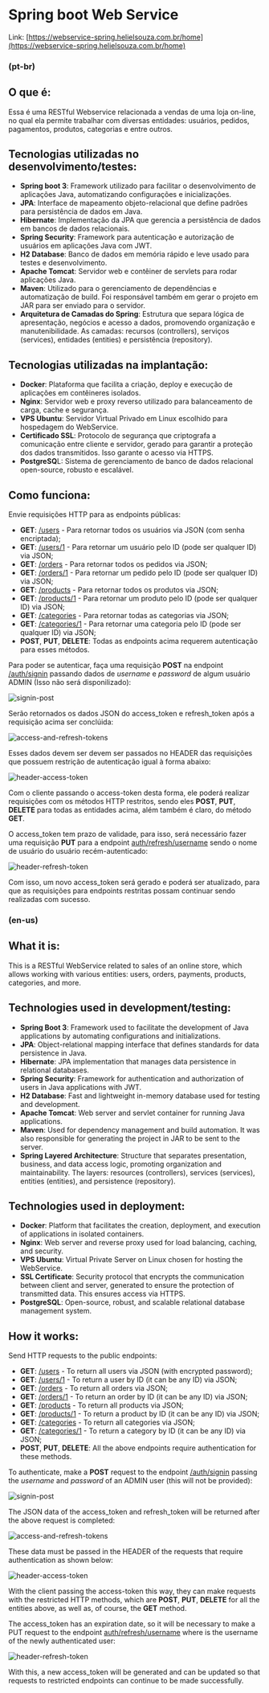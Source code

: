 # Spring boot Web Service

Link: [https://webservice-spring.helielsouza.com.br/home](https://webservice-spring.helielsouza.com.br/home)

### (pt-br)
## O que é:
Essa é uma RESTful Webservice relacionada a vendas de uma loja on-line, no qual ela permite trabalhar com diversas entidades: usuários, pedidos, pagamentos, produtos, categorias e entre outros.

## Tecnologias utilizadas no desenvolvimento/testes:
- **Spring boot 3**: Framework utilizado para facilitar o desenvolvimento de aplicações Java, automatizando configurações e inicializações.
- **JPA**: Interface de mapeamento objeto-relacional que define padrões para persistência de dados em Java.
- **Hibernate**: Implementação da JPA que gerencia a persistência de dados em bancos de dados relacionais.
- **Spring Security**: Framework para autenticação e autorização de usuários em aplicações Java com JWT.
- **H2 Database**: Banco de dados em memória rápido e leve usado para testes e desenvolvimento.
- **Apache Tomcat**: Servidor web e contêiner de servlets para rodar aplicações Java.
- **Maven**: Utilizado para o gerenciamento de dependências e automatização de build. Foi responsável também em gerar o projeto em JAR para ser enviado para o servidor.
- **Arquitetura de Camadas do Spring**: Estrutura que separa lógica de apresentação, negócios e acesso a dados, promovendo organização e manutenibilidade. As camadas: recursos (controllers), serviços (services), entidades (entities) e persistência (repository).

## Tecnologias utilizadas na implantação:
- **Docker**: Plataforma que facilita a criação, deploy e execução de aplicações em contêineres isolados.
- **Nginx**: Servidor web e proxy reverso utilizado para balanceamento de carga, cache e segurança.
- **VPS Ubuntu**: Servidor Virtual Privado em Linux escolhido para hospedagem do WebService.
- **Certificado SSL**: Protocolo de segurança que criptografa a comunicação entre cliente e servidor, gerado para garantir a proteção dos dados transmitidos. Isso garante o acesso via HTTPS.
- **PostgreSQ**L: Sistema de gerenciamento de banco de dados relacional open-source, robusto e escalável.

## Como funciona:
Envie requisições HTTP para as endpoints públicas:
- **GET**: [/users](https://webservice-spring.helielsouza.com.br/users) - Para retornar todos os usuários via JSON (com senha encriptada);
- **GET**: [/users/1](https://webservice-spring.helielsouza.com.br/users/1) - Para retornar um usuário pelo ID (pode ser qualquer ID) via JSON;
- **GET**: [/orders](https://webservice-spring.helielsouza.com.br/orders) - Para retornar todos os pedidos via JSON;
- **GET**: [/orders/1](https://webservice-spring.helielsouza.com.br/orders/1) - Para retornar um pedido pelo ID (pode ser qualquer ID) via JSON;
- **GET**: [/products](https://webservice-spring.helielsouza.com.br/products) - Para retornar todos os produtos via JSON;
- **GET**: [/products/1](https://webservice-spring.helielsouza.com.br/products/1) - Para retornar um produto pelo ID (pode ser qualquer ID) via JSON;
- **GET**: [/categories](https://webservice-spring.helielsouza.com.br/categories) - Para retornar todas as categorias via JSON;
- **GET**: [/categories/1](https://webservice-spring.helielsouza.com.br/categories/1) - Para retornar uma categoria pelo ID (pode ser qualquer ID) via JSON;
- **POST**, **PUT**, **DELETE**: Todas as endpoints acima requerem autenticação para esses métodos.


Para poder se autenticar, faça uma requisição **POST** na endpoint [/auth/signin](https://webservice-spring.helielsouza.com.br/auth/singin) passando dados de *username* e *password* de algum usuário ADMIN (Isso não será disponilizado):

![signin-post](https://github.com/HelielSouza/Springboot3-JPA-Workshop/assets/127799256/f2cd6c61-f502-4892-bf4c-b12214fc326f)



Serão retornados os dados JSON do access_token e refresh_token após a requisição acima ser conclúida:

![access-and-refresh-tokens](https://github.com/HelielSouza/Springboot3-JPA-Workshop/assets/127799256/2edf7821-c669-4089-a182-3ff271cfb9e9)



Esses dados devem ser devem ser passados no HEADER das requisições que possuem restrição de autenticação igual à forma abaixo:

![header-access-token](https://github.com/HelielSouza/Springboot3-JPA-Workshop/assets/127799256/6add3f47-8f83-48a3-815f-9483b91936c8)



Com o cliente passando o access-token desta forma, ele poderá realizar requisições com os métodos HTTP restritos, sendo eles **POST**, **PUT**, **DELETE** para todas as entidades acima, além também é claro, do método **GET**.

O access_token tem prazo de validade, para isso, será necessário fazer uma requisição **PUT** para a endpoint [auth/refresh/username](https://webservice-spring.helielsouza.com.br/auth/refresh/<username>) sendo *<username>* o nome de usuário do usuário recém-autenticado:

![header-refresh-token](https://github.com/HelielSouza/Springboot3-JPA-Workshop/assets/127799256/b5886b2a-3d39-4227-84e5-0ce894559737)

Com isso, um novo access_token será gerado e poderá ser atualizado, para que as requisições para endpoints restritas possam continuar sendo realizadas com sucesso.


### (en-us)
## What it is:
This is a RESTful WebService related to sales of an online store, which allows working with various entities: users, orders, payments, products, categories, and more.

## Technologies used in development/testing:
- **Spring Boot 3**: Framework used to facilitate the development of Java applications by automating configurations and initializations.
- **JPA**: Object-relational mapping interface that defines standards for data persistence in Java.
- **Hibernate**: JPA implementation that manages data persistence in relational databases.
- **Spring Security**: Framework for authentication and authorization of users in Java applications with JWT.
- **H2 Database**: Fast and lightweight in-memory database used for testing and development.
- **Apache Tomcat**: Web server and servlet container for running Java applications.
- **Maven**: Used for dependency management and build automation. It was also responsible for generating the project in JAR to be sent to the server.
- **Spring Layered Architecture**: Structure that separates presentation, business, and data access logic, promoting organization and maintainability. The layers: resources (controllers), services (services), entities (entities), and persistence (repository).

## Technologies used in deployment:
- **Docker**: Platform that facilitates the creation, deployment, and execution of applications in isolated containers.
- **Nginx**: Web server and reverse proxy used for load balancing, caching, and security.
- **VPS Ubuntu**: Virtual Private Server on Linux chosen for hosting the WebService.
- **SSL Certificate**: Security protocol that encrypts the communication between client and server, generated to ensure the protection of transmitted data. This ensures access via HTTPS.
- **PostgreSQL**: Open-source, robust, and scalable relational database management system.

## How it works:
Send HTTP requests to the public endpoints:

- **GET**: [/users](https://webservice-spring.helielsouza.com.br/users) - To return all users via JSON (with encrypted password);
- **GET**: [/users/1](https://webservice-spring.helielsouza.com.br/users/1) - To return a user by ID (it can be any ID) via JSON;
- **GET**: [/orders](https://webservice-spring.helielsouza.com.br/orders) - To return all orders via JSON;
- **GET**: [/orders/1](https://webservice-spring.helielsouza.com.br/orders/1) - To return an order by ID (it can be any ID) via JSON;
- **GET**: [/products](https://webservice-spring.helielsouza.com.br/products) - To return all products via JSON;
- **GET**: [/products/1](https://webservice-spring.helielsouza.com.br/products/1) - To return a product by ID (it can be any ID) via JSON;
- **GET**: [/categories](https://webservice-spring.helielsouza.com.br/categories) - To return all categories via JSON;
- **GET**: [/categories/1](https://webservice-spring.helielsouza.com.br/categories/1) - To return a category by ID (it can be any ID) via JSON;
- **POST**, **PUT**, **DELETE**: All the above endpoints require authentication for these methods.

To authenticate, make a **POST** request to the endpoint [/auth/signin](https://webservice-spring.helielsouza.com.br/auth/singin) passing the *username* and *password* of an ADMIN user (this will not be provided):

![signin-post](https://github.com/HelielSouza/Springboot3-JPA-Workshop/assets/127799256/f2cd6c61-f502-4892-bf4c-b12214fc326f)


The JSON data of the access_token and refresh_token will be returned after the above request is completed:

![access-and-refresh-tokens](https://github.com/HelielSouza/Springboot3-JPA-Workshop/assets/127799256/2edf7821-c669-4089-a182-3ff271cfb9e9)


These data must be passed in the HEADER of the requests that require authentication as shown below:

![header-access-token](https://github.com/HelielSouza/Springboot3-JPA-Workshop/assets/127799256/6add3f47-8f83-48a3-815f-9483b91936c8)


With the client passing the access-token this way, they can make requests with the restricted HTTP methods, which are **POST**, **PUT**, **DELETE** for all the entities above, as well as, of course, the **GET** method.

The access_token has an expiration date, so it will be necessary to make a PUT request to the endpoint [auth/refresh/username](https://webservice-spring.helielsouza.com.br/auth/refresh/<username>) where *<username>* is the username of the newly authenticated user:

![header-refresh-token](https://github.com/HelielSouza/Springboot3-JPA-Workshop/assets/127799256/b5886b2a-3d39-4227-84e5-0ce894559737)


With this, a new access_token will be generated and can be updated so that requests to restricted endpoints can continue to be made successfully.
